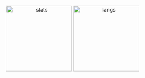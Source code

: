 <p align="center">
  <a href="https://github.com/Ra1toya">
    <img alt="stats" height="180em" src="https://github-readme-stats.vercel.app/api?username=Ra1toya&show_icons=true&theme=tokyonight"/>
    <img alt="langs" height="180em" src="https://github-readme-stats.vercel.app/api/top-langs/?username=Ra1toya&layout=compact&theme=tokyonight"/>
  </a>
</p>
<!--
**Ra1toning/Ra1toning** is a ✨ _special_ ✨ repository because its `README.md` (this file) appears on your GitHub profile.

Here are some ideas to get you started:

- 🔭 I’m currently working on ...
- 🌱 I’m currently learning ...
- 👯 I’m looking to collaborate on ...
- 🤔 I’m looking for help with ...
- 💬 Ask me about ...
- 📫 How to reach me: ...
- 😄 Pronouns: ...
- ⚡ Fun fact: ...
-->
